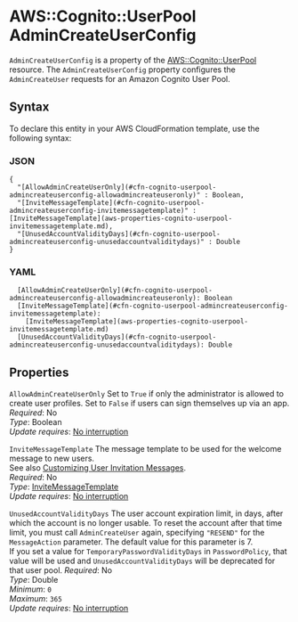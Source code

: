 # AWS::Cognito::UserPool AdminCreateUserConfig<a name="aws-properties-cognito-userpool-admincreateuserconfig"></a>

`AdminCreateUserConfig` is a property of the [AWS::Cognito::UserPool](https://docs.aws.amazon.com/AWSCloudFormation/latest/UserGuide/aws-resource-cognito-userpool.html) resource\. The `AdminCreateUserConfig` property configures the `AdminCreateUser` requests for an Amazon Cognito User Pool\.

## Syntax<a name="aws-properties-cognito-userpool-admincreateuserconfig-syntax"></a>

To declare this entity in your AWS CloudFormation template, use the following syntax:

### JSON<a name="aws-properties-cognito-userpool-admincreateuserconfig-syntax.json"></a>

```
{
  "[AllowAdminCreateUserOnly](#cfn-cognito-userpool-admincreateuserconfig-allowadmincreateuseronly)" : Boolean,
  "[InviteMessageTemplate](#cfn-cognito-userpool-admincreateuserconfig-invitemessagetemplate)" : [InviteMessageTemplate](aws-properties-cognito-userpool-invitemessagetemplate.md),
  "[UnusedAccountValidityDays](#cfn-cognito-userpool-admincreateuserconfig-unusedaccountvaliditydays)" : Double
}
```

### YAML<a name="aws-properties-cognito-userpool-admincreateuserconfig-syntax.yaml"></a>

```
  [AllowAdminCreateUserOnly](#cfn-cognito-userpool-admincreateuserconfig-allowadmincreateuseronly): Boolean
  [InviteMessageTemplate](#cfn-cognito-userpool-admincreateuserconfig-invitemessagetemplate): 
    [InviteMessageTemplate](aws-properties-cognito-userpool-invitemessagetemplate.md)
  [UnusedAccountValidityDays](#cfn-cognito-userpool-admincreateuserconfig-unusedaccountvaliditydays): Double
```

## Properties<a name="aws-properties-cognito-userpool-admincreateuserconfig-properties"></a>

`AllowAdminCreateUserOnly`  <a name="cfn-cognito-userpool-admincreateuserconfig-allowadmincreateuseronly"></a>
Set to `True` if only the administrator is allowed to create user profiles\. Set to `False` if users can sign themselves up via an app\.  
*Required*: No  
*Type*: Boolean  
*Update requires*: [No interruption](https://docs.aws.amazon.com/AWSCloudFormation/latest/UserGuide/using-cfn-updating-stacks-update-behaviors.html#update-no-interrupt)

`InviteMessageTemplate`  <a name="cfn-cognito-userpool-admincreateuserconfig-invitemessagetemplate"></a>
The message template to be used for the welcome message to new users\.  
See also [Customizing User Invitation Messages](http://docs.aws.amazon.com/cognito/latest/developerguide/cognito-user-pool-settings-message-customizations.html#cognito-user-pool-settings-user-invitation-message-customization)\.  
*Required*: No  
*Type*: [InviteMessageTemplate](aws-properties-cognito-userpool-invitemessagetemplate.md)  
*Update requires*: [No interruption](https://docs.aws.amazon.com/AWSCloudFormation/latest/UserGuide/using-cfn-updating-stacks-update-behaviors.html#update-no-interrupt)

`UnusedAccountValidityDays`  <a name="cfn-cognito-userpool-admincreateuserconfig-unusedaccountvaliditydays"></a>
The user account expiration limit, in days, after which the account is no longer usable\. To reset the account after that time limit, you must call `AdminCreateUser` again, specifying `"RESEND"` for the `MessageAction` parameter\. The default value for this parameter is 7\.   
If you set a value for `TemporaryPasswordValidityDays` in `PasswordPolicy`, that value will be used and `UnusedAccountValidityDays` will be deprecated for that user pool\. 
*Required*: No  
*Type*: Double  
*Minimum*: `0`  
*Maximum*: `365`  
*Update requires*: [No interruption](https://docs.aws.amazon.com/AWSCloudFormation/latest/UserGuide/using-cfn-updating-stacks-update-behaviors.html#update-no-interrupt)